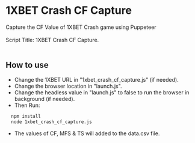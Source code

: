 # 1XBET Crash CF Capture
Capture the CF Value of 1XBET Crash game using Puppeteer
<br /><br />
Script Title: 1XBET Crash CF Capture. <br />
<br />

## How to use

- Change the 1XBET URL in "1xbet_crash_cf_capture.js" (if needed).
- Change the browser location in "launch.js".
- Change the headless value in "launch.js" to false to run the browser in background (if needed).
- Then Run:

```bash
  npm install
  node 1xbet_crash_cf_capture.js
```
- The values of CF, MFS & TS will added to the data.csv file.
